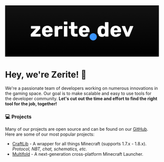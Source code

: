 ![Banner](/assets/branding/banner.png)

# Hey, we're Zerite! 👋

We're a passionate team of developers working on numerous innovations in the gaming space.
Our goal is to make scalable and easy to use tools for the developer community.
**Let's cut out the time and effort to find the right tool for the job, together!**

### 💻 Projects

Many of our projects are open source and can be found on our [GitHub](https://github.com/Zerite).
Here are some of our most popular projects:

* [CraftLib](https://github.com/Zerite/CraftLib) - A wrapper for all things Minecraft (supports 1.7.x - 1.8.x). *Protocol, NBT, chat, schematics, etc.*
* [Multifold](https://github.com/MultifoldLauncher) - A next-generation cross-platform Minecraft Launcher.